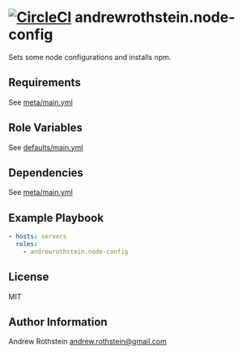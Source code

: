 [![CircleCI](https://circleci.com/gh/andrewrothstein/ansible-node-config.svg?style=svg)](https://circleci.com/gh/andrewrothstein/ansible-node-config)
andrewrothstein.node-config
=========

Sets some node configurations and installs npm.

Requirements
------------

See [meta/main.yml](meta/main.yml)

Role Variables
--------------

See [defaults/main.yml](defaults/main.yml)

Dependencies
------------

See [meta/main.yml](meta/main.yml)

Example Playbook
----------------

```yml
- hosts: servers
  roles:
    - andrewrothstein.node-config
```

License
-------

MIT

Author Information
------------------

Andrew Rothstein <andrew.rothstein@gmail.com>

